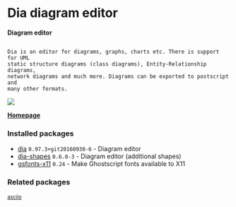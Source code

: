 # Dia diagram editor

__Diagram editor__

```

Dia is an editor for diagrams, graphs, charts etc. There is support for UML
static structure diagrams (class diagrams), Entity-Relationship diagrams,
network diagrams and much more. Diagrams can be exported to postscript and
many other formats.

```

[![](https://screenshots.debian.net/thumbnail-with-version/dia/9001)](https://screenshots.debian.net/screenshot-with-version/dia/9001)



**[Homepage](https://wiki.gnome.org/Apps/Dia/)**

### Installed packages

* [dia](https://packages.debian.org/stretch/dia) `0.97.3+git20160930-6` - Diagram editor
* [dia-shapes](https://packages.debian.org/stretch/dia-shapes) `0.6.0-3` - Diagram editor (additional shapes)
* [gsfonts-x11](https://packages.debian.org/stretch/gsfonts-x11) `0.24` - Make Ghostscript fonts available to X11

### Related packages

<sub> [asciio](https://packages.debian.org/stretch/asciio)  </sub>
